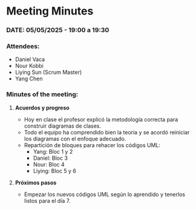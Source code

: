 # **Meeting Minutes**

### **DATE: 05/05/2025 - 19:00 a 19:30**  
### **Attendees:**  
- Daniel Vaca  
- Nour Kobbi  
- Liying Sun (Scrum Master)  
- Yang Chen  

### **Minutes of the meeting:**  
1. **Acuerdos y progreso**  
   - Hoy en clase el profesor explicó la metodología correcta para construir diagramas de clases.  
   - Todo el equipo ha comprendido bien la teoría y se acordó reiniciar los diagramas con el enfoque adecuado.  
   - Repartición de bloques para rehacer los códigos UML:
     - Yang: Bloc 1 y 2  
     - Daniel: Bloc 3  
     - Nour: Bloc 4  
     - Liying: Bloc 5 y 6  

2. **Próximos pasos**  
   - Empezar los nuevos códigos UML según lo aprendido y tenerlos listos para el día 7.  


